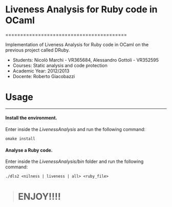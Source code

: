 # Liveness Analysis for Ruby code in OCaml
 =========================================

Implementation of Liveness Analysis for Ruby code in OCaml on the previous project called DRuby.


* Students: Nicolò Marchi - VR365684, Alessandro Gottoli - VR352595
* Courses: Static analysis and code protection
* Academic Year: 2012/2013
* Docente: Roberto Giacobazzi



# Usage 
------------------------------------------

#### Install the environment.
Enter inside the _LivenessAnalysis_ and run the following command:

    omake install



#### Analyse a Ruby code.
Enter inside the _LivenessAnalysis/bin_ folder and run the following command:

    ./dls2 <nilness | liveness | all> <ruby_file>



> # ENJOY!!!!

